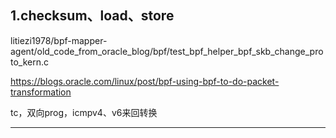 ## 1.checksum、load、store

litiezi1978/bpf-mapper-agent/old_code_from_oracle_blog/bpf/test_bpf_helper_bpf_skb_change_proto_kern.c

https://blogs.oracle.com/linux/post/bpf-using-bpf-to-do-packet-transformation	

tc，双向prog，icmpv4、v6来回转换

------

